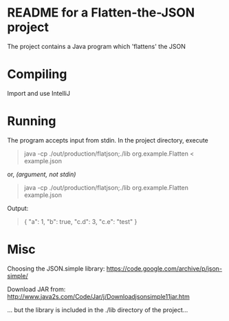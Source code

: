 # README for a Flatten-the-JSON project

The project contains a Java program which 'flattens' the JSON

# Compiling
Import and use IntelliJ

# Running
The program accepts input from stdin. In the project directory, execute

> java -cp ./out/production/flatjson;./lib  org.example.Flatten < example.json

or, _(argument, not stdin)_

> java -cp ./out/production/flatjson;./lib  org.example.Flatten  example.json


Output:

>{
> "a": 1,
> "b": true,
> "c.d": 3,
> "c.e": "test"
> }

# Misc

Choosing the JSON.simple library:
https://code.google.com/archive/p/json-simple/

Download JAR from:
http://www.java2s.com/Code/Jar/j/Downloadjsonsimple11jar.htm


... but the library is included in the ./lib directory of the project... 